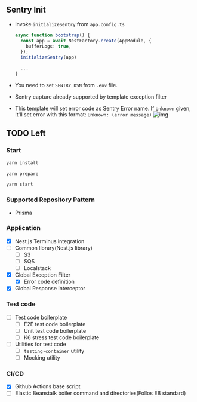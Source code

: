 ## Sentry Init

- Invoke `initializeSentry` from `app.config.ts`

  ```typescript
  async function bootstrap() {
    const app = await NestFactory.create(AppModule, {
      bufferLogs: true,
    });
    initializeSentry(app)

    ...
  }
  ```

- You need to set `SENTRY_DSN` from `.env` file.
- Sentry capture already supported by template exception filter
- This template will set error code as Sentry Error name. If `Unknown` given, It'll set error with this format: `Unknown: (error message)`
  ![img](https://github.com/J-Hoplin/NestJS-Prisma-Boilerplate/assets/45956041/a1c67ecc-aaed-48b0-a848-a79e86ec9d82)

## TODO Left

### Start

```bash
yarn install

yarn prepare

yarn start
```

### Supported Repository Pattern

- Prisma

### Application

- [x] Nest.js Terminus integration
- [ ] Common library(Nest.js library)
  - [ ] S3
  - [ ] SQS
  - [ ] Localstack
- [x] Global Exception Filter
  - [x] Error code definition
- [x] Global Response Interceptor

### Test code

- [ ] Test code boilerplate
  - [ ] E2E test code boilerplate
  - [ ] Unit test code boilerplate
  - [ ] K6 stress test code boilerplate
- [ ] Utilities for test code
  - [ ] `testing-container` utility
  - [ ] Mocking utility

### CI/CD

- [x] Github Actions base script
- [ ] Elastic Beanstalk boiler command and directories(Follos EB standard)
